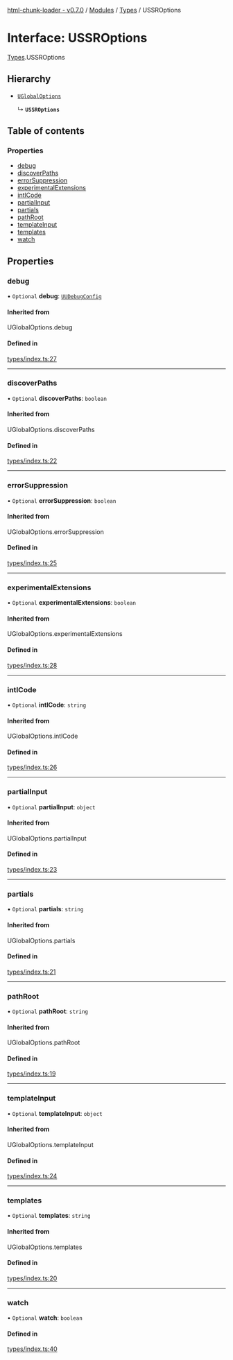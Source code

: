 [html-chunk-loader - v0.7.0](../README.md) / [Modules](../modules.md) / [Types](../modules/Types.md) / USSROptions

# Interface: USSROptions

[Types](../modules/Types.md).USSROptions

## Hierarchy

- [`UGlobalOptions`](../modules/Types.md#uglobaloptions)

  ↳ **`USSROptions`**

## Table of contents

### Properties

- [debug](Types.USSROptions.md#debug)
- [discoverPaths](Types.USSROptions.md#discoverpaths)
- [errorSuppression](Types.USSROptions.md#errorsuppression)
- [experimentalExtensions](Types.USSROptions.md#experimentalextensions)
- [intlCode](Types.USSROptions.md#intlcode)
- [partialInput](Types.USSROptions.md#partialinput)
- [partials](Types.USSROptions.md#partials)
- [pathRoot](Types.USSROptions.md#pathroot)
- [templateInput](Types.USSROptions.md#templateinput)
- [templates](Types.USSROptions.md#templates)
- [watch](Types.USSROptions.md#watch)

## Properties

### debug

• `Optional` **debug**: [`UUDebugConfig`](../modules/Types.md#uudebugconfig)

#### Inherited from

UGlobalOptions.debug

#### Defined in

[types/index.ts:27](https://github.com/abschill/html-chunk-loader/blob/0db52a1/src/types/index.ts#L27)

___

### discoverPaths

• `Optional` **discoverPaths**: `boolean`

#### Inherited from

UGlobalOptions.discoverPaths

#### Defined in

[types/index.ts:22](https://github.com/abschill/html-chunk-loader/blob/0db52a1/src/types/index.ts#L22)

___

### errorSuppression

• `Optional` **errorSuppression**: `boolean`

#### Inherited from

UGlobalOptions.errorSuppression

#### Defined in

[types/index.ts:25](https://github.com/abschill/html-chunk-loader/blob/0db52a1/src/types/index.ts#L25)

___

### experimentalExtensions

• `Optional` **experimentalExtensions**: `boolean`

#### Inherited from

UGlobalOptions.experimentalExtensions

#### Defined in

[types/index.ts:28](https://github.com/abschill/html-chunk-loader/blob/0db52a1/src/types/index.ts#L28)

___

### intlCode

• `Optional` **intlCode**: `string`

#### Inherited from

UGlobalOptions.intlCode

#### Defined in

[types/index.ts:26](https://github.com/abschill/html-chunk-loader/blob/0db52a1/src/types/index.ts#L26)

___

### partialInput

• `Optional` **partialInput**: `object`

#### Inherited from

UGlobalOptions.partialInput

#### Defined in

[types/index.ts:23](https://github.com/abschill/html-chunk-loader/blob/0db52a1/src/types/index.ts#L23)

___

### partials

• `Optional` **partials**: `string`

#### Inherited from

UGlobalOptions.partials

#### Defined in

[types/index.ts:21](https://github.com/abschill/html-chunk-loader/blob/0db52a1/src/types/index.ts#L21)

___

### pathRoot

• `Optional` **pathRoot**: `string`

#### Inherited from

UGlobalOptions.pathRoot

#### Defined in

[types/index.ts:19](https://github.com/abschill/html-chunk-loader/blob/0db52a1/src/types/index.ts#L19)

___

### templateInput

• `Optional` **templateInput**: `object`

#### Inherited from

UGlobalOptions.templateInput

#### Defined in

[types/index.ts:24](https://github.com/abschill/html-chunk-loader/blob/0db52a1/src/types/index.ts#L24)

___

### templates

• `Optional` **templates**: `string`

#### Inherited from

UGlobalOptions.templates

#### Defined in

[types/index.ts:20](https://github.com/abschill/html-chunk-loader/blob/0db52a1/src/types/index.ts#L20)

___

### watch

• `Optional` **watch**: `boolean`

#### Defined in

[types/index.ts:40](https://github.com/abschill/html-chunk-loader/blob/0db52a1/src/types/index.ts#L40)
